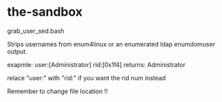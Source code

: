 # the-sandbox
grab_user_sed.bash

Strips usernames from enum4linux or an enumerated ldap enumdomuser output.

exapmle: 
  user:[Administrator] rid:[0x1f4]
returns:
  Administrator

relace "user\:" with "rid\:" if you want the rid num instead

Remember to change file location !!
